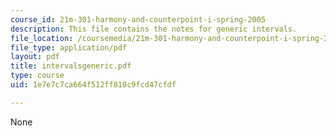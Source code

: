 ```yaml
---
course_id: 21m-301-harmony-and-counterpoint-i-spring-2005
description: This file contains the notes for generic intervals.
file_location: /coursemedia/21m-301-harmony-and-counterpoint-i-spring-2005/1e7e7c7ca664f512ff810c9fcd47cfdf_intervalsgeneric.pdf
file_type: application/pdf
layout: pdf
title: intervalsgeneric.pdf
type: course
uid: 1e7e7c7ca664f512ff810c9fcd47cfdf

---
```

None